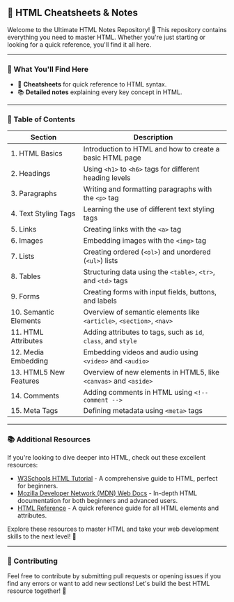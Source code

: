 ## 📝 HTML Cheatsheets & Notes

Welcome to the Ultimate HTML Notes Repository! 🚀 This repository contains everything you need to master HTML. Whether you're just starting or looking for a quick reference, you'll find it all here.

---

### 🎯 What You'll Find Here

- 🔖 **Cheatsheets** for quick reference to HTML syntax.
- 📚 **Detailed notes** explaining every key concept in HTML.

---

### 📑 Table of Contents

| Section                  | Description                                                 |
|---------------------------|-------------------------------------------------------------|
| 1. HTML Basics            | Introduction to HTML and how to create a basic HTML page     |
| 2. Headings               | Using `<h1>` to `<h6>` tags for different heading levels     |
| 3. Paragraphs             | Writing and formatting paragraphs with the `<p>` tag        |
| 4. Text Styling Tags      | Learning the use of different text styling tags             |
| 5. Links                  | Creating links with the `<a>` tag                           |
| 6. Images                 | Embedding images with the `<img>` tag                       |
| 7. Lists                  | Creating ordered (`<ol>`) and unordered (`<ul>`) lists      |
| 8. Tables                 | Structuring data using the `<table>`, `<tr>`, and `<td>` tags|
| 9. Forms                  | Creating forms with input fields, buttons, and labels       |
| 10. Semantic Elements      | Overview of semantic elements like `<article>`, `<section>`, `<nav>` |
| 11. HTML Attributes       | Adding attributes to tags, such as `id`, `class`, and `style`|
| 12. Media Embedding       | Embedding videos and audio using `<video>` and `<audio>`    |
| 13. HTML5 New Features    | Overview of new elements in HTML5, like `<canvas>` and `<aside>` |
| 14. Comments              | Adding comments in HTML using `<!-- comment -->`            |
| 15. Meta Tags             | Defining metadata using `<meta>` tags                       |

---

### 📚 Additional Resources

If you're looking to dive deeper into HTML, check out these excellent resources:

- [W3Schools HTML Tutorial](https://www.w3schools.com/html/) - A comprehensive guide to HTML, perfect for beginners.
- [Mozilla Developer Network (MDN) Web Docs](https://developer.mozilla.org/en-US/docs/Web/HTML) - In-depth HTML documentation for both beginners and advanced users.
- [HTML Reference](https://htmlreference.io/) - A quick reference guide for all HTML elements and attributes.

Explore these resources to master HTML and take your web development skills to the next level! 🚀

---

### 💬 Contributing

Feel free to contribute by submitting pull requests or opening issues if you find any errors or want to add new sections! Let's build the best HTML resource together! 🤝

